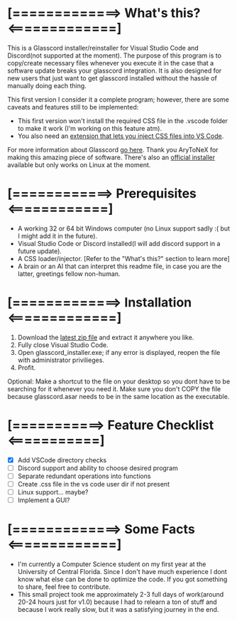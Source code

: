 # [=============> What's this? <=============]

This is a Glasscord installer/reinstaller for Visual Studio Code and Discord(not supported at the moment).
The purpose of this program is to copy/create necessary files whenever you execute it in the case that a
software update breaks your glasscord integration. It is also designed for new users that just want to get
glasscord installed without the hassle of manually doing each thing.

This first version I consider it a complete program; however, there are some caveats and features still to
be implemented:

- This first version won't install the required CSS file in the .vscode folder to make it work (I'm working
  on this feature atm).
- You also need an [extension that lets you inject CSS files into VS Code](https://marketplace.visualstudio.com/items?itemName=be5invis.vscode-custom-css).

For more information about Glasscord [go here](https://github.com/AryToNeX/Glasscord). Thank you AryToNeX for making this amazing piece of software.
There's also an [official installer](https://github.com/AryToNeX/Glasscordify) available but only works on Linux at the moment.

# [============> Prerequisites <============]

- A working 32 or 64 bit Windows computer (no Linux support sadly :( but I might add it in the future).
- Visual Studio Code or Discord installed(I will add discord support in a future update).
- A CSS loader/injector. [Refer to the "What's this?" section to learn more]
- A brain or an AI that can interpret this readme file, in case you are the latter, greetings fellow
  non-human.

# [=============> Installation <=============]

1. Download the [latest zip file](https://github.com/Rikimbili/glasscord_installer/releases/latest/download/glasscord_installer.zip) and extract it anywhere you like.
2. Fully close Visual Studio Code.
3. Open glasscord_installer.exe; if any error is displayed, reopen the file with administrator privilieges.
4. Profit.

Optional: Make a shortcut to the file on your desktop so you dont have to be searching for it whenever
you need it. Make sure you don't COPY the file because glasscord.asar needs to be in the same location
as the executable.

# [===========> Feature Checklist <===========]

- [x] Add VSCode directory checks
- [ ] Discord support and ability to choose desired program
- [ ] Separate redundant operations into functions
- [ ] Create .css file in the vs code user dir if not present
- [ ] Linux support... maybe?
- [ ] Implement a GUI?

# [=============> Some Facts <=============]

- I'm currently a Computer Science student on my first year at the University of Central Florida.
  Since I don't have much experience I dont know what else can be done to optimize the code. If you
  got something to share, feel free to contribute.
- This small project took me approximately 2-3 full days of work(around 20-24 hours just for v1.0) because I
  had to relearn a ton of stuff and because I work really slow, but it was a satisfying journey
  in the end.
